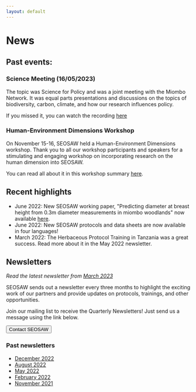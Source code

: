 ```yaml
---
layout: default
---
```


# News

## Past events: 
### Science Meeting (16/05/2023)

The topic was Science for Policy and was a joint meeting with the Miombo Network.  It was equal parts presentations and discussions on the topics of biodiversity, carbon, climate, and how our research influences policy.

If you missed it, you can watch the recording [here](https://ed-ac-uk.zoom.us/rec/share/PFYFAeZ1tdQvRRkDshbqaLIcrKiJSQpe2AlaMe0kM3agraXHI1WoaCBLNzKePVE0.gkyWD2nHGTGj1VT8) 

### Human-Environment Dimensions Workshop

On November 15-16, SEOSAW held a Human-Environment Dimensions workshop. Thank you to all our workshop participants and speakers for a stimulating and engaging workshop on incorporating research on the human dimension into SEOSAW. 

You can read all about it in this workshop summary [here](https://bitbucket.org/miombo/seosaw/raw/master/doc/workshop_reports%5CH-E%20Workshop%20Report.pdf).

## Recent highlights

* June 2022: New SEOSAW working paper, "Predicting diameter at breast height from 0.3m diameter measurements in miombo woodlands" now available [here](https://bitbucket.org/miombo/seosaw/raw/master/doc/reports/diameter_relationship/diameter_relationship_latest.pdf).
* June 2022: New SEOSAW protocols and data sheets are now available in four languages!
* March 2022: The Herbaceous Protocol Training in Tanzania was a great success. Read more about it in the May 2022 newsletter.

## Newsletters
*Read the latest newsletter from [March 2023](https://sway.office.com/63ZWok7hoAYdSMgs?ref=Link)*

SEOSAW sends out a newsletter every three months to highlight the exciting work of our partners and provide updates on protocols, trainings, and other opportunities.

Join our mailing list to receive the Quarterly Newsletters!  Just send us a message using the link below.

<div class="landing-btn-wrapper">
<form action="{{ site.baseurl }}/contact.html">
  <button class="landing-btn" type="submit">Contact SEOSAW</button>
</form>
</div>

### Past newsletters

* [December 2022](https://sway.office.com/CZLMRbX1jvRTiDqU?ref=Link)
* [August 2022](https://sway.office.com/jP61ngxt4D6yeHPz?ref=Link)
* [May 2022](https://sway.office.com/1ygFjSV2UCFKd6qP?ref=Link)
* [February 2022](https://sway.office.com/yOc4A2qqAXhZAvSJ?ref=Link)
* [November 2021](https://sway.office.com/Hl8XFdvCgiowQiVs?ref=Link)


